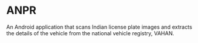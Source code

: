 # ANPR
An Android application that scans Indian license plate images and extracts the details of the vehicle from the national vehicle registry, VAHAN.


